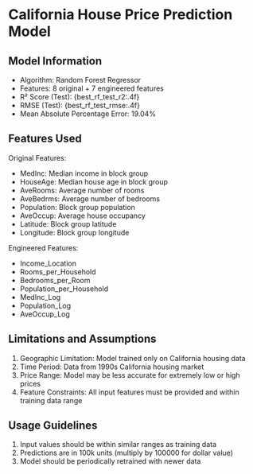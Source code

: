 # California House Price Prediction Model

## Model Information
- Algorithm: Random Forest Regressor
- Features: 8 original + 7 engineered features
- R² Score (Test): {best_rf_test_r2:.4f}
- RMSE (Test): {best_rf_test_rmse:.4f}
- Mean Absolute Percentage Error: 19.04%

## Features Used
Original Features:
- MedInc: Median income in block group
- HouseAge: Median house age in block group
- AveRooms: Average number of rooms
- AveBedrms: Average number of bedrooms
- Population: Block group population
- AveOccup: Average house occupancy
- Latitude: Block group latitude
- Longitude: Block group longitude

Engineered Features:
- Income_Location
- Rooms_per_Household
- Bedrooms_per_Room
- Population_per_Household
- MedInc_Log
- Population_Log
- AveOccup_Log

## Limitations and Assumptions
1. Geographic Limitation: Model trained only on California housing data
2. Time Period: Data from 1990s California housing market
3. Price Range: Model may be less accurate for extremely low or high prices
4. Feature Constraints: All input features must be provided and within training data range

## Usage Guidelines
1. Input values should be within similar ranges as training data
2. Predictions are in 100k units (multiply by 100000 for dollar value)
3. Model should be periodically retrained with newer data